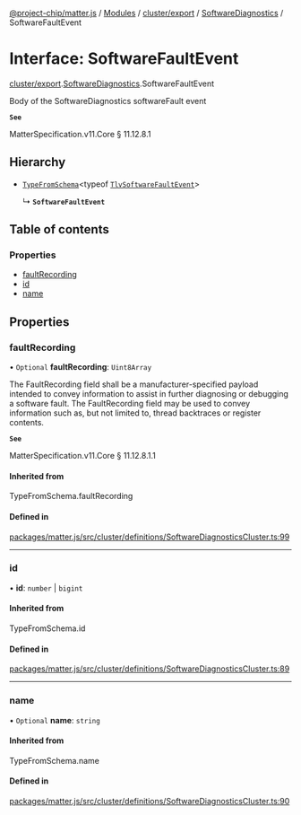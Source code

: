 [@project-chip/matter.js](../README.md) / [Modules](../modules.md) / [cluster/export](../modules/cluster_export.md) / [SoftwareDiagnostics](../modules/cluster_export.SoftwareDiagnostics.md) / SoftwareFaultEvent

# Interface: SoftwareFaultEvent

[cluster/export](../modules/cluster_export.md).[SoftwareDiagnostics](../modules/cluster_export.SoftwareDiagnostics.md).SoftwareFaultEvent

Body of the SoftwareDiagnostics softwareFault event

**`See`**

MatterSpecification.v11.Core § 11.12.8.1

## Hierarchy

- [`TypeFromSchema`](../modules/tlv_export.md#typefromschema)\<typeof [`TlvSoftwareFaultEvent`](../modules/cluster_export.SoftwareDiagnostics.md#tlvsoftwarefaultevent)\>

  ↳ **`SoftwareFaultEvent`**

## Table of contents

### Properties

- [faultRecording](cluster_export.SoftwareDiagnostics.SoftwareFaultEvent.md#faultrecording)
- [id](cluster_export.SoftwareDiagnostics.SoftwareFaultEvent.md#id)
- [name](cluster_export.SoftwareDiagnostics.SoftwareFaultEvent.md#name)

## Properties

### faultRecording

• `Optional` **faultRecording**: `Uint8Array`

The FaultRecording field shall be a manufacturer-specified payload intended to convey information to assist
in further diagnosing or debugging a software fault. The FaultRecording field may be used to convey
information such as, but not limited to, thread backtraces or register contents.

**`See`**

MatterSpecification.v11.Core § 11.12.8.1.1

#### Inherited from

TypeFromSchema.faultRecording

#### Defined in

[packages/matter.js/src/cluster/definitions/SoftwareDiagnosticsCluster.ts:99](https://github.com/project-chip/matter.js/blob/c0d55745d5279e16fdfaa7d2c564daa31e19c627/packages/matter.js/src/cluster/definitions/SoftwareDiagnosticsCluster.ts#L99)

___

### id

• **id**: `number` \| `bigint`

#### Inherited from

TypeFromSchema.id

#### Defined in

[packages/matter.js/src/cluster/definitions/SoftwareDiagnosticsCluster.ts:89](https://github.com/project-chip/matter.js/blob/c0d55745d5279e16fdfaa7d2c564daa31e19c627/packages/matter.js/src/cluster/definitions/SoftwareDiagnosticsCluster.ts#L89)

___

### name

• `Optional` **name**: `string`

#### Inherited from

TypeFromSchema.name

#### Defined in

[packages/matter.js/src/cluster/definitions/SoftwareDiagnosticsCluster.ts:90](https://github.com/project-chip/matter.js/blob/c0d55745d5279e16fdfaa7d2c564daa31e19c627/packages/matter.js/src/cluster/definitions/SoftwareDiagnosticsCluster.ts#L90)
